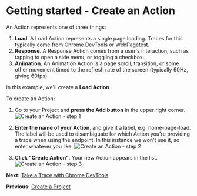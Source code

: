 <!--

Copyright 2015 Google Inc. All rights reserved.

Licensed under the Apache License, Version 2.0 (the "License");
you may not use this file except in compliance with the License.
You may obtain a copy of the License at

    http://www.apache.org/licenses/LICENSE-2.0

Unless required by applicable law or agreed to in writing, software
distributed under the License is distributed on an "AS IS" BASIS,
WITHOUT WARRANTIES OR CONDITIONS OF ANY KIND, either express or implied.
See the License for the specific language governing permissions and
limitations under the License.

-->

# Getting started - Create an Action

An Action represents one of three things:

1.   **Load**. A Load Action represents a single page loading. Traces for this typically come from Chrome DevTools or WebPagetest.
2.   **Response**. A Response Action comes from a user's interaction, such as tapping to open a side menu, or toggling a checkbox.
3.   **Animation**. An Animation Action is a page scroll, transition, or some other movement timed to the refresh rate of the screen (typically 60Hz, giving 60fps).

In this example, we'll create a **Load Action**.

To create an Action:

1.  Go to your Project and **press the Add button** in the upper right corner.
    ![Create an Action - step 1](/images/help/create-action-1.png)

2.  **Enter the name of your Action**, and give it a label, e.g. home-page-load. The label will be used to disambiguate for which Action you're providing a trace when using the endpoint. In this instance we won't use it, so enter whatever you like.
    ![Create an Action - step 2](/images/help/create-project-2.png)

3.  **Click "Create Action"**. Your new Action appears in the list.
    ![Create an Action - step 3](/images/help/create-project-3.png)

**Next:** [Take a Trace with Chrome DevTools](take-a-trace-with-chrome-devtools.html)

**Previous:** [Create a Project](create-a-project.html)

